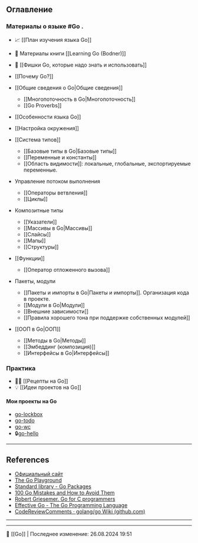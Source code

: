 ## Оглавление

### Материалы о языке #Go .

- 📈 [[План изучения языка Go]]
- 📖 Материалы книги [[Learning Go (Bodner)]]
- 🚀 [[Фишки Go, которые надо знать и использовать]]

- [[Почему Go?]]
- [[Общие сведения о Go|Общие сведения]]
	- [[Многопоточность в Go|Многопоточность]]
	- [[Go Proverbs]]
- [[Особенности языка Go]]
- [[Настройка окружения]]
- [[Система типов]]
	- [[Базовые типы в Go|Базовые типы]]
	- [[Переменные и константы]]
	- [[Область видимости]]: локальные, глобальные, экспортируемые переменные.
- Управление потоком выполнения
	- [[Операторы ветвления]]
	- [[Циклы]]
- Композитные типы
	- [[Указатели]]
	- [[Массивы в Go|Массивы]]
	- [[Слайсы]]
	- [[Мапы]]
	- [[Структуры]]
- [[Функции]]
	- [[Оператор отложенного вызова]]
- Пакеты, модули
	- [[Пакеты и импорты в Go|Пакеты и импорты]]. Организация кода в проекте.
	- [[Модули в Go|Модули]]
	- [[Внешние зависимости]]
	- [[Правила хорошего тона при поддержке собственных модулей]]
- [[ООП в Go|ООП]]
	- [[Методы в Go|Методы]]
	- [[Эмбеддинг (композиция)]]
	- [[Интерфейсы в Go|Интерфейсы]]

### Практика

- 🧑‍🍳 [[Рецепты на Go]]
- 💡 [[Идеи проектов на Go]]

#### Мои проекты на Go

- [go-lockbox](https://github.com/hazadus/go-lockbox)
- [go-todo](https://github.com/hazadus/go-todo)
- [go-wc](https://github.com/hazadus/go-wc)
- 🔒[go-hello](https://github.com/hazadus/go-hello)

----
## References

- [Официальный сайт](https://go.dev/)
- [The Go Playground](https://go.dev/play/)
- [Standard library - Go Packages](https://pkg.go.dev/std)
- [100 Go Mistakes and How to Avoid Them](https://100go.co)
- [Robert Griesemer. Go for C programmers](https://talks.golang.org/2012/goforc.slide#1)
- [Effective Go - The Go Programming Language](https://go.dev/doc/effective_go)
- [CodeReviewComments · golang/go Wiki (github.com)](https://github.com/golang/go/wiki/CodeReviewComments)

----


----
📂 [[Go]] | Последнее изменение: 26.08.2024 19:51